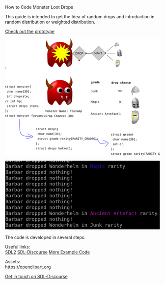 How to Code Monster Loot Drops

This guide is intended to get the Idea of random drops
and introduction in random distribution or weighted distribution.

[Check out the prototype](https://ideone.com/uWk6Tz)  

![pic 1](./Drawing.svg)  


![pic 2](./shot_6.png)  

The code is developed in several steps.

Useful links:  
[SDL2](https://www.libsdl.org/) [SDL-Discourse](https://discourse.libsdl.org) [More Example Code](https://gist.github.com/Acry/baa861b8e370c6eddbb18519c487d9d8)

Assets:  
https://openclipart.org  

[Get in touch on SDL-Discourse](https://discourse.libsdl.org/u/Acry/summary)
